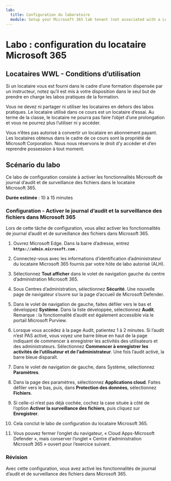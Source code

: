 ```yaml
---
lab:
  title: Configuration du laboratoire
  module: Setup your Microsoft 365 lab tenant (not associated with a Learn module)
---
```


# Labo : configuration du locataire Microsoft 365

## Locataires WWL - Conditions d’utilisation
Si un locataire vous est fourni dans le cadre d’une formation dispensée par un instructeur, notez qu’il est mis à votre disposition dans le seul but de prendre en charge les labos pratiques de la formation.

Vous ne devez ni partager ni utiliser les locataires en dehors des labos pratiques. Le locataire utilisé dans ce cours est un locataire d’essai. Au terme de la classe, le locataire ne pourra pas faire l’objet d’une prolongation et vous ne pourrez plus l’utiliser ni y accéder.

Vous n’êtes pas autorisé à convertir un locataire en abonnement payant. Les locataires obtenus dans le cadre de ce cours sont la propriété de Microsoft Corporation. Nous nous réservons le droit d’y accéder et d’en reprendre possession à tout moment.

## Scénario du labo

Ce labo de configuration consiste à activer les fonctionnalités Microsoft de journal d’audit et de surveillance des fichiers dans le locataire Microsoft 365.

**Durée estimée** : 10 à 15 minutes

### Configuration - Activer le journal d’audit et la surveillance des fichiers dans Microsoft 365

Lors de cette tâche de configuration, vous allez activer les fonctionnalités de journal d’audit et de surveillance des fichiers dans Microsoft 365.  

1. Ouvrez Microsoft Edge. Dans la barre d’adresse, entrez **`https://admin.microsoft.com`** .

1. Connectez-vous avec les informations d’identification d’administrateur du locataire Microsoft 365 fournis par votre hôte de labo autorisé (ALH).

1. Sélectionnez **Tout afficher** dans le volet de navigation gauche du centre d’administration Microsoft 365.

1. Sous Centres d’administration, sélectionnez **Sécurité**.  Une nouvelle page de navigateur s’ouvre sur la page d’accueil de Microsoft Defender.

1. Dans le volet de navigation de gauche, faites défiler vers le bas et développez **Système**.  Dans la liste développée, sélectionnez **Audit**.  Remarque : la fonctionnalité d’audit est également accessible via le portail Microsoft Purview.

1. Lorsque vous accédez à la page Audit, patientez 1 à 2 minutes.  Si l’audit n’est PAS activé, vous voyez une barre bleue en haut de la page indiquant de commencer à enregistrer les activités des utilisateurs et des administrateurs.  Sélectionnez **Commencer à enregistrer les activités de l’utilisateur et de l’administrateur**.  Une fois l’audit activé, la barre bleue disparaît.

1. Dans le volet de navigation de gauche, dans Système, sélectionnez **Paramètres**.

1. Dans la page des paramètres, sélectionnez **Applications cloud**.   Faites défiler vers le bas, puis, dans **Protection des données**, sélectionnez **Fichiers**.

1. Si celle-ci n’est pas déjà cochée, cochez la case située à côté de l’option **Activer la surveillance des fichiers**, puis cliquez sur **Enregistrer**.  

1. Cela conclut le labo de configuration du locataire Microsoft 365.
1. Vous pouvez fermer l’onglet du navigateur, « Cloud Apps-Microsoft Defender », mais conserver l’onglet « Centre d’administration Microsoft 365 » ouvert pour l’exercice suivant.

### Révision

Avec cette configuration, vous avez activé les fonctionnalités de journal d’audit et de surveillance des fichiers dans Microsoft 365.
